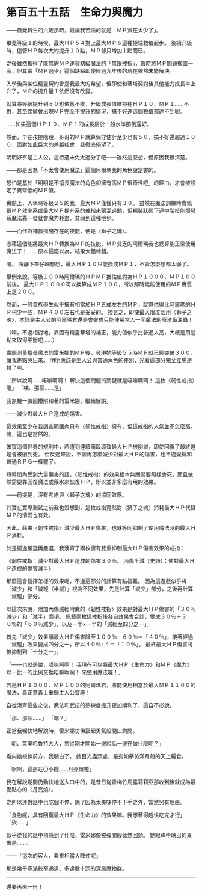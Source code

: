 # 第百五十五話　生命力與魔力

――自覺轉生的六歲那時，最讓我苦惱的就是「ＭＰ實在太少了」。

畢竟等級１的時候，最大ＨＰ５４對上最大ＭＰ６這種極端數值起步。
後續升級時，儘管ＨＰ每次大約提升１０點，ＭＰ卻只增加１點而已。

之後雖然獲得了能無需ＭＰ連發初級魔法的「無限戒指」，暫時將ＭＰ問題擱置一旁，但其實「ＭＰ過少」這個缺點即使經過九年後的現在依然未能解決。

入學後與某位精靈契約曾是我最大的希望，但即使和蒂塔契約後其他能力成長率上升了，ＭＰ的提升量１依然沒有改變。

就算將等級提升到８０也依舊不變，升級成長值維持在ＨＰ１０、ＭＰ１……不對，甚至偶爾會出現ＭＰ完全不提升的情況，搞不好連這個數值都達不到呢。

……如果這個ＨＰ１０、ＭＰ１的成長屬於一般水準那倒還好。

然而，早在孩提階段，哥哥的ＭＰ就算保守估計至少也有５０，搞不好還超過１００，面對如此巨大的差距社會，我徹底絕望了。

明明好歹是主人公，這待遇未免太過分了吧――雖然這麼想，但原因我很清楚。

――都是因為「不太會使用魔法」這個阿爾瑪我的角色設定害的。

恐怕是基於「明明是不擅長魔法的角色卻擁有高ＭＰ很奇怪吧」的理由，才會被設定了異常低的ＭＰ值。

實際上，入學時等級２５的我，最大ＭＰ僅僅只有３０。
雖然在魔法訓練時會佩戴ＭＰ效率系或最大ＭＰ提升系的戒指來蒙混過關，但裸裝狀態下連中階技能爆發系魔法轟一發就會魔力耗盡，貧弱到這種地步。

――而作為補救措施存在的技能，便是〈獅子之魂〉。

憑藉這個能將最大ＨＰ轉換為ＭＰ的技能，ＭＰ貧乏的阿爾瑪我也總算能正常使用魔法了！
……原本這麼以為，結果大錯特錯。

嗯。
冷靜下來仔細想想，最大ＨＰ１０只能換成ＭＰ１，不管怎麼想都太弱了。

舉例來說，等級１００時阿爾瑪的ＨＰＭＰ推估值約為ＨＰ１０００、ＭＰ１００前後。
最大ＨＰ１０００可以換算成ＭＰ１００，所以那時候能使用的ＭＰ實質上是２００。

然而，一般貴族學生似乎擁有相當於ＨＰ五成左右的ＭＰ，就算估得比阿爾瑪的ＨＰ稍少一些，ＭＰ４００左右也是妥妥的。
換言之，即使最大限度活用〈獅子之魂〉，本該是主人公的阿爾瑪君還是會變成只能使用常人一半魔法的廢渣鼻涕蟲！

（嘛，不過相對地，靠固有精靈蒂塔的補正，能力值似乎比普通人高，大概是用這點來取得平衡吧……）

實際測量擅長魔法的雷米娜的ＭＰ後，發現她等級５５時ＭＰ就已經突破３００，讓我差點哭出來。
明明應該是主人公與普通角色的差別，光看這部分完全立場逆轉了啊。

「所以說啊……唔嘛啊啊！ 解決這個問題的關鍵就是唔嘛啊啊！ 這枚〈韌性戒指〉喔」
「咦、那個……是」

我無視一臉困擾附和著的雷米娜，繼續解說。

――減少對最大ＨＰ造成的傷害。

這效果至少在我調查範圍內只有〈韌性戒指〉擁有，但這戒指的人氣並不怎麼高。
嘛，這也是當然的。

確實這個世界的規則中，若遭到連續痛毆導致最大ＨＰ被削減，即使回復了最終還是會被削到死。
但反過來說，不管再怎麼減少對最大ＨＰ的傷害，也不過變得和普通ＲＰＧ一樣罷了。

短時間內受到大量傷害的話，〈韌性戒指〉的效果根本無關緊要照樣會死，而且依然需要靠回復魔法或藥水來恢復ＨＰ，所以並非多麼有用的效果。

――前提是，沒有考慮與〈獅子之魂〉的協同效應。

其實在實際測試之前我也沒想到，這枚戒指竟然對〈獅子之魂〉消耗最大ＨＰ代替ＭＰ的情況也有效。

因此，藉由〈韌性戒指〉減少最大ＨＰ傷害，也就等同抑制了使用魔法時的最大ＨＰ消耗。

於是經過嚴選再嚴選，我湊齊了兩枚擁有雙重抑制最大ＨＰ傷害效果的戒指：

《韌性戒指：減少對最大ＨＰ造成的傷害３０％。
內傷半減（史詩）：使對最大ＨＰ造成的傷害減半》

那麼這會發揮怎樣的效果呢，不過這部分的計算有點複雜。
因為這遊戲似乎將「減少」和「減輕（半減）」視為不同效果，先是計算「減少」部分，之後再計算「減輕」部分。

以這次來說，附加內傷減輕附魔的〈韌性戒指〉效果是對最大ＨＰ傷害的「３０％減少」和「減半」兩項。
佩戴兩枚這戒指後各自效果會合計，變成３０％＋３０％的「６０％減少」，以及一半×一半的「減輕至四分之一」。

首先「減少」效果讓最大ＨＰ傷害降至１００％－６０％＝「４０％」，接著經過「減輕」效果變成四分之一，所以４０％÷４＝「１０％」。
最終最大ＨＰ傷害將被抑制到「十分之一」。

「――也就是說，唔嘛啊啊！ 我現在可以將最大ＨＰ《生命力》和ＭＰ《魔力》以一比一的比例交換唔嘛啊啊！ 來使用魔法囉！」

若是ＨＰ１０００、ＭＰ１００的阿爾瑪君，將能使用相當於最大ＭＰ１１００的魔法，真正意義上重歸主人公寶座！

自從湊齊這些之後，魔法和武技的熟練度提升更加順利了，這自不必說。

「那、那個……」
「嗯？」

正當我暢快地解說時，雷米娜彷彿鼓起勇氣般開口詢問。

「呃、萊奧哈魯特大人，您從剛才開始一邊說話一邊在做什麼呢？」

看向她視線前方，我明白了。
她目光盡頭處，是宛如摹仿滿月般的天上糧食。

「啊啊，這是旺〇小饅……月亮燒啦」

我在解說期間仍勤快地送入口中的，是昔日從青梅竹馬露莉莉亞那收到後就成為最愛點心的〈月亮燒〉。

之所以連對話中也吃個不停，除了因為太美味停不下手之外，當然另有理由。

「食物呢，具有回復最大ＨＰ《生命力》的效果嘛。我想著得趕快吃完才行」
「欸……」

似乎從我的話中預感到了什麼，雷米娜像被彈開般猛然回頭。
她眼眸中映出的景象是……。

――「這次的客人，看來相當大陣仗呢」

那是幾乎塞滿狹窄通道、多達數十頭的深層魔物群。

---

還要再來一份！